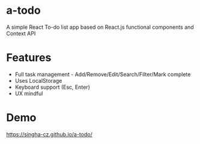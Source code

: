# a-todo
A simple React To-do list app based on React.js functional components and Context API

# Features
- Full task management - Add/Remove/Edit/Search/Filter/Mark complete
- Uses LocalStorage
- Keyboard support (Esc, Enter)
- UX mindful

# Demo
https://singha-cz.github.io/a-todo/
